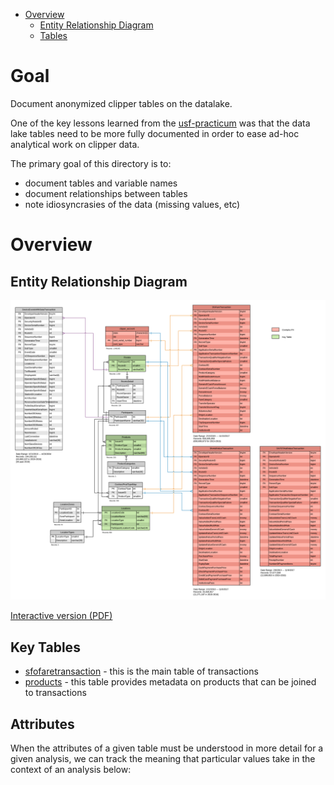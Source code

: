 <!-- MarkdownTOC bracket="round" autolink="true"  -->

- [Overview](#overview)
    - [Entity Relationship Diagram](#entity-relationship-diagram)
    - [Tables](#key-tables)

<!-- /MarkdownTOC -->


# Goal

Document anonymized clipper tables on the datalake. 

One of the key lessons learned from the [usf-practicum](https://github.com/BayAreaMetro/usf-practicum) was that the data lake tables need to be more fully documented in order to ease ad-hoc analytical work on clipper data. 

The primary goal of this directory is to:
* document tables and variable names  
* document relationships between tables  
* note idiosyncrasies of the data (missing values, etc)  

# Overview

## Entity Relationship Diagram

![](clipper_data_store_erd.png)

[Interactive version (PDF)](https://github.com/BayAreaMetro/DataServices/raw/master/Project-Documentation/clipper/clipper_data_store_erd.pdf)

## Key Tables

- [sfofaretransaction](sfofaretransaction.md) - this is the main table of transactions
- [products](products.md) - this table provides metadata on products that can be joined to transactions  


## Attributes

When the attributes of a given table must be understood in more detail for a given analysis, we can track the meaning that particular values take in the context of an analysis below:


